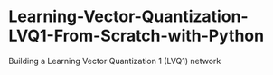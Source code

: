 # Learning-Vector-Quantization-LVQ1-From-Scratch-with-Python
Building a Learning Vector Quantization 1 (LVQ1) network

